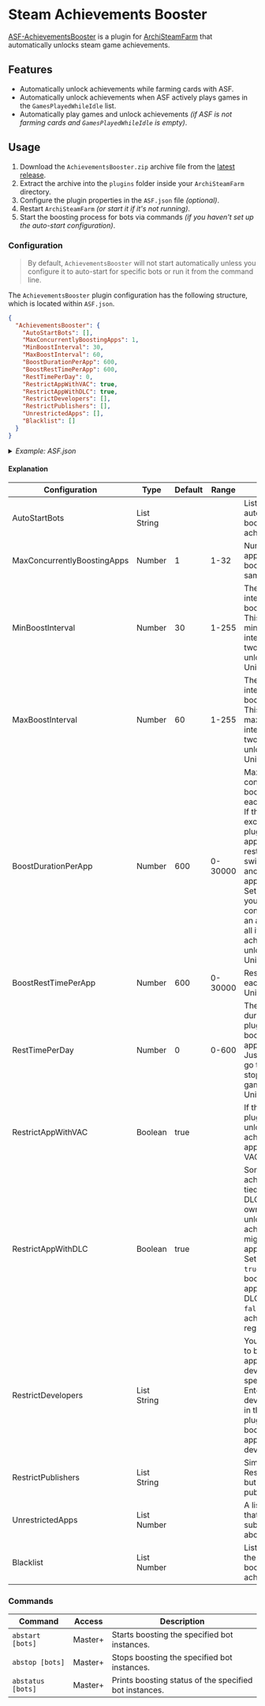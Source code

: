 # Steam Achievements Booster

[ASF-AchievementsBooster](https://github.com/omyto/ASF-AchievementsBooster) is a plugin for [ArchiSteamFarm](https://github.com/JustArchiNET/ArchiSteamFarm) that automatically unlocks steam game achievements.

## Features

- Automatically unlock achievements while farming cards with ASF. 
- Automatically unlock achievements when ASF actively plays games in the `GamesPlayedWhileIdle` list. 
- Automatically play games and unlock achievements *(if ASF is not farming cards and `GamesPlayedWhileIdle` is empty)*. 

## Usage

1. Download the `AchievementsBooster.zip` archive file from the [latest release](https://github.com/omyto/ASF-AchievementsBooster/releases/latest).
2. Extract the archive into the `plugins` folder inside your `ArchiSteamFarm` directory.
3. Configure the plugin properties in the `ASF.json` file _(optional)_.
4. Restart `ArchiSteamFarm` _(or start it if it's not running)_.
5. Start the boosting process for bots via commands _(if you haven't set up the auto-start configuration)_.

### Configuration

> By default, `AchievementsBooster` will not start automatically unless you configure it to auto-start for specific bots or run it from the command line.  

The `AchievementsBooster` plugin configuration has the following structure, which is located within `ASF.json`.

```json
{
  "AchievementsBooster": {
    "AutoStartBots": [],
    "MaxConcurrentlyBoostingApps": 1,
    "MinBoostInterval": 30,
    "MaxBoostInterval": 60,
    "BoostDurationPerApp": 600,
    "BoostRestTimePerApp": 600,
    "RestTimePerDay": 0,
    "RestrictAppWithVAC": true,
    "RestrictAppWithDLC": true,
    "RestrictDevelopers": [],
    "RestrictPublishers": [],
    "UnrestrictedApps": [],
    "Blacklist": []
  }
}
```
<details>
<summary><i>Example: ASF.json</i></summary>

```json
{
  "Blacklist": [ 300, 440, 550, 570, 730 ],
  "FarmingDelay": 20,
  "GiftsLimiterDelay": 2,
  "IdleFarmingPeriod": 12,
  "InventoryLimiterDelay": 5,
  "WebLimiterDelay": 500,
  "AchievementsBooster": {
    "AutoStartBots": [ "me", "bot" ],
    "MaxConcurrentlyBoostingApps": 1,
    "MinBoostInterval": 22,
    "MaxBoostInterval": 66,
    "BoostDurationPerApp": 300,
    "BoostRestTimePerApp": 300,
    "RestTimePerDay": 0,
    "RestrictAppWithVAC": true,
    "RestrictAppWithDLC": true,
    "RestrictDevelopers": [ "Valve" ],
    "RestrictPublishers": [ "Valve" ],
    "UnrestrictedApps": [],
    "Blacklist": [ 221380, 813780, 933110, 1017900, 1466860 ]
  }
}
```
</details>

#### Explanation

| Configuration               | Type        | Default | Range   | Description                                                                                                                                                                                                                                                                                                                     |
|-----------------------------|-------------|---------|---------|---------------------------------------------------------------------------------------------------------------------------------------------------------------------------------------------------------------------------------------------------------------------------------------------------------------------------------|
| AutoStartBots               | List String |         |         | List of bots that automatically start boosting achievements.                                                                                                                                                                                                                                                                    |
| MaxConcurrentlyBoostingApps | Number      | 1       | 1-32    | Number of applications boosting at the same time.                                                                                                                                                                                                                                                                               |
| MinBoostInterval            | Number      | 30      | 1-255   | The minimum time interval between boosts.<br>This is the minimum time interval between two achievement unlocks.<br>Unit: `minutes`.                                                                                                                                                                                             |
| MaxBoostInterval            | Number      | 60      | 1-255   | The maximum time interval between boosts.<br>This is the maximum time interval between two achievement unlocks.<br>Unit: `minutes`.                                                                                                                                                                                             |
| BoostDurationPerApp         | Number      | 600     | 0-30000 | Maximum continuous boosting time for each application.<br>If this duration is exceeded, the plugin will add the application to the resting list and switch to boosting another application.<br>Set the value to 0 if you want to continuously boost an application until all its achievements are unlocked.<br>Unit: `minutes`. |
| BoostRestTimePerApp         | Number      | 600     | 0-30000 | Resting time for each application.<br>Unit: `minutes`.                                                                                                                                                                                                                                                                          |
| RestTimePerDay              | Number      | 0       | 0-600   | The duration during which the plugin does not boost any application.<br>Just like when you go to sleep and stop playing games.<br>Unit: `minutes`.                                                                                                                                                                              |
| RestrictAppWithVAC          | Boolean     | true    |         | If the value is `true`, plugin will skip unlocking achievements for applications with VAC.                                                                                                                                                                                                                                      |
| RestrictAppWithDLC          | Boolean     | true    |         | Some achievements are tied to specific DLCs. If you don't own the DLC, unlocking these achievements might not be appropriate.<br>Set the value to `true` to skip boosting for applications with DLCs, or set it to `false` to unlock all achievements regardless.                                                               |
| RestrictDevelopers          | List String |         |         | You may not want to boost certain applications developed by a specific developer.<br>Enter the developer's name in this list, and the plugin will skip boosting any applications by that developer.                                                                                                                             |
| RestrictPublishers          | List String |         |         | Similar to RestrictDevelopers, but this list is for publishers.                                                                                                                                                                                                                                                                   |
| UnrestrictedApps            | List Number |         |         | A list of app IDs that will not be subject to the above restrictions.                                                                                                                                                                                                                                                           |
| Blacklist                   | List Number |         |         | List of appIDs that the plugin will skip boosting achievements.                                                                                                                                                                                                                                                                 |

### Commands

| Command           | Access  | Description                                            |
| ----------------- | ------- | ------------------------------------------------------ |
| `abstart [bots]`  | Master+ | Starts boosting the specified bot instances.           |
| `abstop [bots]`   | Master+ | Stops boosting the specified bot instances.            |
| `abstatus [bots]` | Master+ | Prints boosting status of the specified bot instances. |
